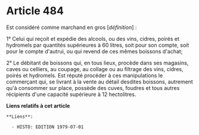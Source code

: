 # Article 484

Est considéré comme marchand en gros [*définition*] :

1° Celui qui reçoit et expédie des alcools, ou des vins, cidres, poirés et hydromels par quantités supérieures à 60 litres,
soit pour son compte, soit pour le compte d'autrui, ou qui revend de ces mêmes boissons d'achat;

2° Le débitant de boissons qui, en tous lieux, procède dans ses magasins, caves ou celliers, au coupage, au collage ou au
filtrage des vins, cidres, poirés et hydromels. Est réputé procéder à ces manipulations le commerçant qui, se livrant à la
vente au détail desdites boissons, autrement qu'à consommer sur place, possède des cuves, foudres et tous autres récipients
d'une capacité supérieure à 12 hectolitres.

**Liens relatifs à cet article**

	**Liens**:

	  - HISTO: EDITION 1979-07-01
